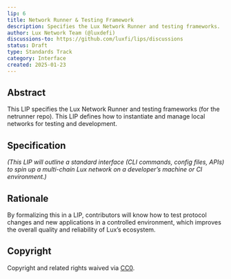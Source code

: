 ```yaml
---
lip: 6
title: Network Runner & Testing Framework
description: Specifies the Lux Network Runner and testing frameworks.
author: Lux Network Team (@luxdefi)
discussions-to: https://github.com/luxfi/lips/discussions
status: Draft
type: Standards Track
category: Interface
created: 2025-01-23
---
```


## Abstract

This LIP specifies the Lux Network Runner and testing frameworks (for the netrunner repo). This LIP defines how to instantiate and manage local networks for testing and development.

## Specification

*(This LIP will outline a standard interface (CLI commands, config files, APIs) to spin up a multi-chain Lux network on a developer’s machine or CI environment.)*

## Rationale

By formalizing this in a LIP, contributors will know how to test protocol changes and new applications in a controlled environment, which improves the overall quality and reliability of Lux’s ecosystem.

## Copyright

Copyright and related rights waived via [CC0](../LICENSE.md).
